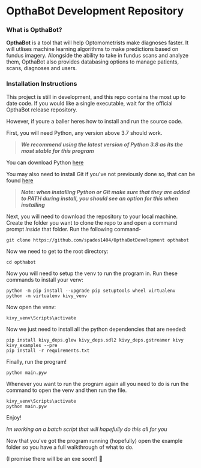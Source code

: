 # OpthaBot Development Repository

### What is OpthaBot?
__OpthaBot__ is a tool that will help Optomometrists make diagnoses faster. It will utlises machine learning algorithms to make predictions based on fundus imagery. Alongside the ability to take in fundus scans and analyze them, OpthaBot also provides databasing options to manage patients, scans, diagnoses and users. 

### Installation Instructions

This project is still in development, and this repo contains the most up to date code. If you would like a single executable, wait for the official OpthaBot release repository.

However, if youre a baller heres how to install and run the source code.

First, you will need Python, any version above 3.7 should work.
>__*We recommend using the latest version of Python 3.8 as its the most stable for this program*__ 

You can download Python [here](https://www.python.org/downloads/) 

You may also need to install Git if you've not previously done so, that can be found [here](https://git-scm.com/download/win)

> *__Note: when installing Python or Git make sure that they are added to PATH during install, you should see an option for this when installing__*


Next, you will need to download the repository to your local machine. Create the folder you want to clone the repo to and open a command prompt *inside* that folder. Run the following command- 

    git clone https://github.com/spades1404/OpthaBotDevelopment opthabot
    
Now we need to get to the root directory:

    cd opthabot
    
Now you will need to setup the venv to run the program in. Run these commands to install your venv:

    python -m pip install --upgrade pip setuptools wheel virtualenv
    python -m virtualenv kivy_venv
    
Now open the venv:

    kivy_venv\Scripts\activate
    
Now we just need to install all the python dependencies that are needed:

    pip install kivy_deps.glew kivy_deps.sdl2 kivy_deps.gstreamer kivy kivy_examples --pre
    pip install -r requirements.txt
    
Finally, run the program!

    python main.pyw
    

Whenever you want to run the program again all you need to do is run the command to open the venv and then run the file.

    kivy_venv\Scripts\activate
    python main.pyw
    
Enjoy!

*Im working on a batch script that will hopefully do this all for you*

Now that you've got the program running (hopefully) open the example folder so you have a full walkthrough of what to do.

(I promise there will be an exe soon!)  :smiling_face_with_three_hearts:

